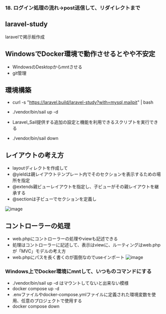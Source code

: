 ### 18. ログイン処理の流れ→post送信して、リダイレクトまで

## laravel-study
laravelで掲示板作成

## WindowsでDocker環境で動作させるとやや不安定
- WindowsのDesktopからmntさせる
- git管理

## 環境構築
- curl -s "https://laravel.build/laravel-study?with=mysql,mailpit" | bash
- ./vendor/bin/sail up -d
- Laravel_Sail提供する追加の設定と機能を利用できるスクリプトを実行できる

- ./vendor/bin/sail down

## レイアウトの考え方
- layoutディレクトを作成して
- @yieldは親レイアウトテンプレート内でそのセクションを表示するための場所を指定
- @extends親ビューレイアウトを指定し、子ビューがその親レイアウトを継承する
- @sectionは子ビューでセクションを定義し

![image](https://github.com/risarisato/laravel-study/assets/88628553/54856696-9554-4577-92b1-1b8a4f04b536)


## コントローラーの処理
- web.phpにコントローラーの処理やviewも記述できる
- 処理はコントローラーに記述して、表示はviewに、ルーティングはweb.phpが「MVC」モデルの考え方
- web.phpにパスを長く書くのが面倒なのでuseインポート
![image](https://github.com/risarisato/laravel-study/assets/88628553/5a874040-859b-4c4b-a371-68aac0374023)





### Windows上でDocker環境にmntして、いつものコマンドにする
- ./vendor/bin/sail up -d はマウントしてないと出来ない模様
- docker compose up -d
- .envファイルやdocker-compose.ymlファイルに定義された環境変数を使用、任意のプロジェクトで使用する
- docker compose down
